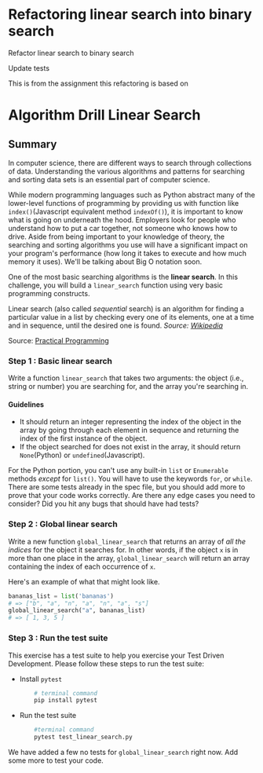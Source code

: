 # Refactoring linear search into binary search

Refactor linear search to binary search

Update tests



This is from the assignment this refactoring is based on

# Algorithm Drill Linear Search

## Summary

In computer science, there are different ways to search through collections of data. Understanding the various algorithms and patterns for searching and sorting data sets is an essential part of computer science.

While modern programming languages such as Python abstract many of the lower-level functions of programming by providing us with function like `index()`(Javascript equivalent method `indexOf()`), it is important to know what is going on underneath the hood. Employers look for people who understand how to put a car together, not someone who knows how to drive. Aside from being important to your knowledge of theory, the searching and sorting algorithms you use will have a significant impact on your program's performance (how long it takes to execute and how much memory it uses). We'll be talking about Big O notation soon.

One of the most basic searching algorithms is the **linear search**.  In this challenge, you will build a `linear_search` function using very basic programming constructs.

Linear search (also called *sequential* search) is an algorithm for finding a particular value in a list by checking every one of its elements, one at a time and in sequence, until the desired one is found. *Source: [Wikipedia](http://en.wikipedia.org/wiki/Linear_search)*

Source: [Practical Programming](http://pragprog.com/book/gwpy/practical-programming)

### Step 1 : Basic linear search

Write a function `linear_search` that takes two arguments: the object (i.e., string or number) you are searching for, and the array you're searching in.  

#### Guidelines

* It should return an integer representing the index of the object in the array by going through each element in sequence and returning the index of the first instance of the object.
* If the object searched for does not exist in the array, it should return `None`(Python) or `undefined`(Javascript).

For the Python portion, you can't use any built-in `list` or `Enumerable` methods *except* for `list()`.  You will have to use the keywords `for`, or `while`.
There are some tests already in the spec file, but you should add more to prove that your code works correctly. Are there any edge cases you need to consider? Did you hit any bugs that should have had tests?

### Step 2 : Global linear search

Write a new function `global_linear_search` that returns an array of *all the indices* for the object it searches for.  In other words, if the object `x` is in more than one place in the array, `global_linear_search` will return an array containing the index of each occurrence of `x`.

Here's an example of what that might look like.

```python
bananas_list = list('bananas')
# => ["b", "a", "n", "a", "n", "a", "s"]
global_linear_search("a", bananas_list)
# => [ 1, 3, 5 ]
```

### Step 3 : Run the test suite

This exercise has a test suite to help you exercise your Test Driven Development. Please follow these steps to run the test suite:

* Install `pytest`

    ```bash
        # terminal command
        pip install pytest
    ```

* Run the test suite

    ```bash
        #terminal command
        pytest test_linear_search.py
    ```

We have added a few no tests for `global_linear_search` right now. Add some more to test your code.
